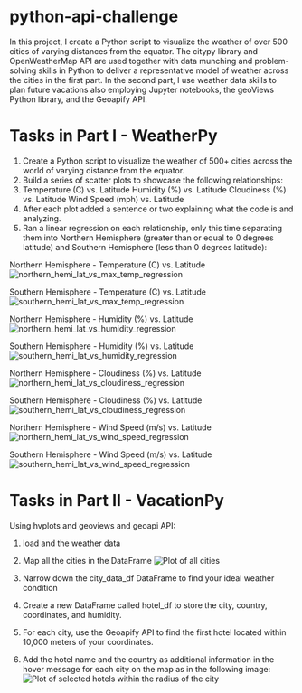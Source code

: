 # python-api-challenge

In this project, I create a Python script to visualize the weather of over 500 cities of varying distances from the equator. The citypy library and OpenWeatherMap API are used together with data munching and problem-solving skills in Python to deliver a representative model of weather across the cities in the first part. In the second part, I use weather data skills to plan future vacations also employing Jupyter notebooks, the geoViews Python library, and the Geoapify API. 

# Tasks in Part I - WeatherPy

1. Create a Python script to visualize the weather of 500+ cities across the world of varying distance from the equator. 
2. Build a series of scatter plots to showcase the following relationships:
3. Temperature (C) vs. Latitude Humidity (%) vs. Latitude Cloudiness (%) vs. Latitude Wind Speed (mph) vs. Latitude
4. After each plot added a sentence or two explaining what the code is and analyzing.
5. Ran a linear regression on each relationship, only this time separating them into Northern Hemisphere (greater than or equal to 0 degrees latitude) and Southern Hemisphere (less than 0 degrees latitude):

Northern Hemisphere - Temperature (C) vs. Latitude 
![northern_hemi_lat_vs_max_temp_regression](https://github.com/onemanlutta/python-api-challenge/assets/118937365/732c7ee3-6f65-47e7-b575-fc6b45d8fd15)

Southern Hemisphere - Temperature (C) vs. Latitude 
![southern_hemi_lat_vs_max_temp_regression](https://github.com/onemanlutta/python-api-challenge/assets/118937365/f3acbbee-cb52-46df-898a-4565eb88784d)

Northern Hemisphere - Humidity (%) vs. Latitude 
![northern_hemi_lat_vs_humidity_regression](https://github.com/onemanlutta/python-api-challenge/assets/118937365/1eaa2b8f-a6d1-4f30-8385-fef11425320e)

Southern Hemisphere - Humidity (%) vs. Latitude 
![southern_hemi_lat_vs_humidity_regression](https://github.com/onemanlutta/python-api-challenge/assets/118937365/a80e6990-a970-471f-abd4-561b1a9b8a97)

Northern Hemisphere - Cloudiness (%) vs. Latitude 
![northern_hemi_lat_vs_cloudiness_regression](https://github.com/onemanlutta/python-api-challenge/assets/118937365/a8a2f2d6-3892-4c88-8cdd-21267c160be9)

Southern Hemisphere - Cloudiness (%) vs. Latitude 
![southern_hemi_lat_vs_cloudiness_regression](https://github.com/onemanlutta/python-api-challenge/assets/118937365/470f36a3-1554-4614-8a52-bd38e7be7e62)

Northern Hemisphere - Wind Speed (m/s) vs. Latitude 
![northern_hemi_lat_vs_wind_speed_regression](https://github.com/onemanlutta/python-api-challenge/assets/118937365/2b423b8c-fd0f-4a6c-9647-3c731b38b20f)

Southern Hemisphere - Wind Speed (m/s) vs. Latitude
![southern_hemi_lat_vs_wind_speed_regression](https://github.com/onemanlutta/python-api-challenge/assets/118937365/9b439e71-e7bb-4a63-ba5a-52712e392973)



# Tasks in Part II - VacationPy

Using hvplots and geoviews and geoapi API:

1. load and the weather data
2. Map all the cities in the DataFrame
![Plot of all cities](https://github.com/onemanlutta/python-api-challenge/assets/118937365/1f0e7846-95ee-45bc-b4d0-6feb9b34f31e)

3. Narrow down the city_data_df DataFrame to find your ideal weather condition
4. Create a new DataFrame called hotel_df to store the city, country, coordinates, and humidity.
5. For each city, use the Geoapify API to find the first hotel located within 10,000 meters of your coordinates.
6. Add the hotel name and the country as additional information in the hover message for each city on the map as in the following image:
![Plot of selected hotels within the radius of the city](https://github.com/onemanlutta/python-api-challenge/assets/118937365/5362e1b1-9000-4904-8c1c-9454d54186e7)




